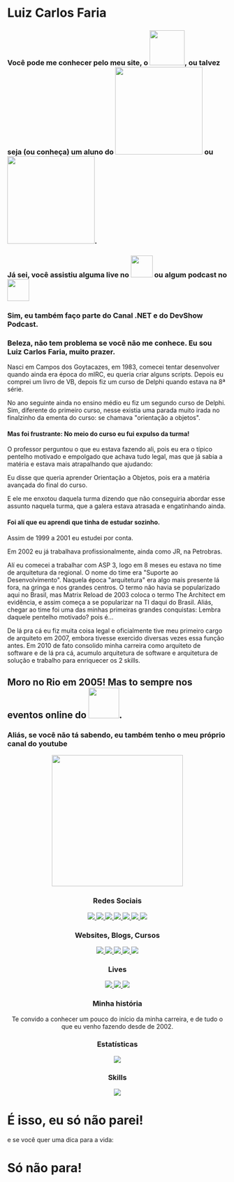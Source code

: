 # Luiz Carlos Faria


### Você pode me conhecer pelo meu site, o <img src="https://res.cloudinary.com/luizcarlosfaria/image/upload/v1543329964/email/logo-grande-chubo.png" width="80">, ou talvez seja (ou conheça) um aluno do <img src="https://cloudnative.net.br/img/logo-retangular-sm.png" width="200"> ou <img src="https://mensageria.net/wp-content/uploads/2021/12/Mensageria-dotnet-logo-B2.png" width="200">. 

### Já sei, você assistiu alguma live no  <img src="https://yt3.ggpht.com/a/AATXAJwWcWCcUbY3OwKSf9_WqQ7PDkp0BNMZXicB1wLP_A=s100-c-k-c0xffffffff-no-rj-mo" width="50"> ou algum podcast no <img src="https://devshow.com.br/wp-content/uploads/2019/02/logo.jpg" width="50">
### Sim, eu também faço parte do Canal .NET e do DevShow Podcast.

### Beleza, não tem problema se você não me conhece. Eu sou Luiz Carlos Faria, muito prazer. 

Nasci em Campos dos Goytacazes, em 1983, comecei tentar desenvolver quando ainda era época do mIRC, eu queria criar alguns scripts. Depois eu comprei um livro de VB, depois fiz um curso de Delphi quando estava na 8ª série. 

No ano seguinte ainda no ensino médio eu fiz um segundo curso de Delphi. Sim, diferente do primeiro curso, nesse existia uma parada muito irada no finalzinho da ementa do curso: se chamava "orientação a objetos". 

#### Mas foi frustrante: No meio do curso eu fui expulso da turma! 

O professor perguntou o que eu estava fazendo ali, pois eu era o típico pentelho motivado e empolgado que achava tudo legal, mas que já sabia a matéria e estava mais atrapalhando que ajudando: 

Eu disse que queria aprender Orientação a Objetos, pois era a matéria avançada do final do curso. 

E ele me enxotou daquela turma dizendo que não conseguiria abordar esse assunto naquela turma, que a galera estava atrasada e engatinhando ainda. 

#### Foi alí que eu aprendi que tinha de estudar sozinho.

Assim de 1999 a 2001 eu estudei por conta.

Em 2002 eu já trabalhava profissionalmente, ainda como JR, na Petrobras. 

Alí eu comecei a trabalhar com ASP 3, logo em 8 meses eu estava no time de arquitetura da regional. O nome do time era "Suporte ao Desenvolvimento". Naquela época "arquitetura" era algo mais presente lá fora, na gringa e nos grandes centros. O termo não havia se popularizado aqui no Brasil, mas Matrix Reload de 2003 coloca o termo The Architect em evidência, e assim começa a se popularizar na TI daqui do Brasil.
Aliás, chegar ao time foi uma das minhas primeiras grandes conquistas: Lembra daquele pentelho motivado? pois é...

De lá pra cá eu fiz muita coisa legal e oficialmente tive meu primeiro cargo de arquiteto em 2007, embora tivesse exercido diversas vezes essa função antes. Em 2010 de fato consolido minha carreira como arquiteto de software e de lá pra cá, acumulo arquitetura de software e arquitetura de solução e trabalho para enriquecer os 2 skills.

## Moro no Rio em 2005! Mas to sempre nos eventos online do <img src="https://gago.io/wp-content/uploads/2019/06/meetup-dotnetsp.png" width="70">.

### Aliás, se você não tá sabendo, eu também tenho o meu próprio canal do youtube 
<p align="center"> 
  <a href="https://www.youtube.com/user/luizcarlosfaria?sub_confirmation=1"><img src="https://gago.io/wp-content/uploads/2020/08/subscribe-curto.gif" width="300"></a>
</p>

<h3 align="center">Redes Sociais</h3>

<p align="center">
  
  <a href="https://instagram.com/luizcarlosfaria" alt="gago.io" target="_blank">
    <img src="https://img.shields.io/badge/-LuizCarlosFaria-E4405F?style=flat-square&logo=instagram&logoColor=white" />
  </a>

  <a href="https://www.youtube.com/luizcarlosfaria" alt="gago.io" target="_blank">
    <img src="https://img.shields.io/badge/-LuizCarlosFaria-FF0000?style=flat-square&logo=youtube&logoColor=white" />
  </a>
 
  <a href="https://facebook.com/gago.io/" alt="gago.io" target="_blank">
    <img src="https://img.shields.io/badge/-gaGO.io-1877F2?style=flat-square&logo=facebook&logoColor=white" />
  </a>
  
   <a href="https://stackshare.io/luizcarlosfaria" alt="gago.io" target="_blank">
    <img src="https://img.shields.io/badge/-StackShare-0690FA?style=flat-square&logo=stackshare&logoColor=white" />
  </a>
  
  <a href="https://www.linkedin.com/in/luizcarlosfaria" alt="LinkedIn" target="_blank">
    <img src="https://img.shields.io/badge/-LinkedIn-0077B5?style=flat-square&logo=Linkedin&logoColor=white" />
  </a>

  <a href="https://github.com/luizcarlosfaria" alt="GitHub" target="_blank">
    <img src="https://img.shields.io/badge/-GitHub-181717?style=flat-square&logo=Github&logoColor=white" />
  </a>
  
  <a href="https://github.com/luizcarlosfaria" alt="Views" target="_blank">
    <img src="https://komarev.com/ghpvc/?username=luizcarlosfaria&color=gray&style=flat-square" />
  </a>
  
  
</p>

<h3 align="center">Websites, Blogs, Cursos</h3>

<p align="center">

  <a href="https://gago.io/" alt="gago.io" target="_blank">
    <img src="https://img.shields.io/badge/-gaGO.io-0F74C7?style=flat-square&logo=wordpress&logoColor=white" />
  </a>
  
  <a href="https://share.gago.io/telegram" alt="gago.io" target="_blank">
    <img src="https://img.shields.io/badge/-gaGO.io%20%23Bastidores-2CA5E0?style=flat-square&logo=telegram&logoColor=white" />
  </a>    
  
  <a href="https://cloudnative.net.br/" alt="gago.io" target="_blank">
    <img src="https://img.shields.io/badge/-Cloud%20Native%20.NET-512BD4?style=flat-square&logo=.net&logoColor=white" />
  </a>  
  
  <a href="https://oragon.io/" alt="oragon.io" target="_blank">
    <img src="https://img.shields.io/badge/-oragon.io-141313?style=flat-square&logo=wordpress&logoColor=white" />
  </a>
  
  <a href="mailto:contato@gago.io" alt="Gmail" target="_blank">
    <img src="https://img.shields.io/badge/-Gmail-D14836?style=flat-square&logo=gmail&logoColor=white" />
  </a>
  
  
  
</p>


<h3 align="center">Lives</h3>

<p align="center">

  <a href="https://share.gago.io/instagram-live" alt="gago.io" target="_blank">
    <img src="https://img.shields.io/badge/-Instagram Live-E4405F?style=flat-square&logo=instagram&logoColor=white" />
  </a>

  <a href="https://share.gago.io/youtube-live" alt="gago.io" target="_blank">
    <img src="https://img.shields.io/badge/-Youtube Live-FF0000?style=flat-square&logo=youtube&logoColor=white" />
  </a>
  
  <a href="https://share.gago.io/facebook-live" alt="gago.io" target="_blank">
    <img src="https://img.shields.io/badge/-Facebook Live-ED4242?style=flat-square&logo=facebooklive&logoColor=white" />
  </a>

</p>  


<h3 align="center">Minha história</h3>

<p align="center">
  Te convido a conhecer um pouco do início da minha carreira, e de tudo o que eu venho fazendo desde de 2002.
</p>  


<h3 align="center">Estatísticas</h3>

<p align="center">
  <img src="https://github-readme-stats.vercel.app/api?username=luizcarlosfaria" />
</p>    

<h3 align="center">Skills</h3>

 
<p align="center">
  <img src="https://skillicons.dev/icons?i=dotnet,cs,visualstudio,rabbitmq,docker,redis,kubernetes,terraform,ansible,azure,grafana,prometheus,aws,jenkins,nginx,cloudflare,angular,mongodb,nodejs,tailwind,ts" />  
</p>    


# É isso, eu só não parei!

e se você quer uma dica para a vida:

# Só não para!
